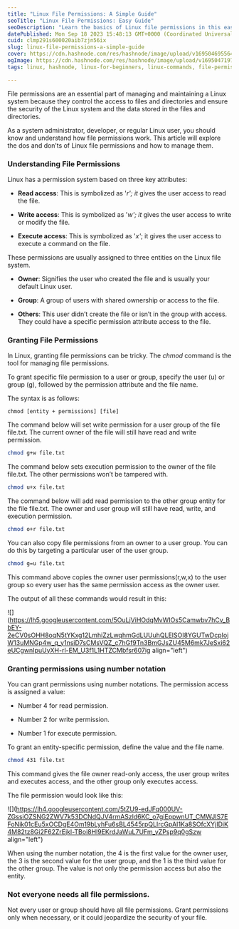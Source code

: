 ```yaml
---
title: "Linux File Permissions: A Simple Guide"
seoTitle: "Linux File Permissions: Easy Guide"
seoDescription: "Learn the basics of Linux file permissions in this easy-to-follow guide. Understand how to control access and secure your files effortlessly."
datePublished: Mon Sep 18 2023 15:48:13 GMT+0000 (Coordinated Universal Time)
cuid: clmp291s600020aib7zjn56ix
slug: linux-file-permissions-a-simple-guide
cover: https://cdn.hashnode.com/res/hashnode/image/upload/v1695046955648/5e93ad83-b964-41d8-8189-04b95b5d7529.png
ogImage: https://cdn.hashnode.com/res/hashnode/image/upload/v1695047197613/cddbd05d-a257-471d-8c98-98df2a218f44.png
tags: linux, hashnode, linux-for-beginners, linux-commands, file-permission

---
```


File permissions are an essential part of managing and maintaining a Linux system because they control the access to files and directories and ensure the security of the Linux system and the data stored in the files and directories.

As a system administrator, developer, or regular Linux user, you should know and understand how file permissions work. This article will explore the dos and don’ts of Linux file permissions and how to manage them.

### Understanding File Permissions

Linux has a permission system based on three key attributes:

* **Read access**: This is symbolized as '*r'; it* gives the user access to read the file.
    
* **Write access**: This is symbolized as '*w'; it* gives the user access to write or modify the file.
    
* **Execute access**: This is symbolized as '*x'*; it gives the user access to execute a command on the file.
    

These permissions are usually assigned to three entities on the Linux file system.

* **Owner**: Signifies the user who created the file and is usually your default Linux user.
    
* **Group**: A group of users with shared ownership or access to the file.
    
* **Others**: This user didn’t create the file or isn’t in the group with access. They could have a specific permission attribute access to the file.
    

### Granting File Permissions

In Linux, granting file permissions can be tricky. The *chmod* command is the tool for managing file permissions.

To grant specific file permission to a user or group, specify the user (u) or group (g), followed by the permission attribute and the file name.

The syntax is as follows:

`chmod [entity + permissions] [file]`

The command below will set write permission for a user group of the file file.txt. The current owner of the file will still have read and write permission.

```bash
chmod g+w file.txt
```

The command below sets execution permission to the owner of the file file.txt. The other permissions won’t be tampered with.

```bash
chmod u+x file.txt
```

The command below will add read permission to the other group entity for the file file.txt. The owner and user group will still have read, write, and execution permission.

```bash
chmod o+r file.txt
```

You can also copy file permissions from an owner to a user group. You can do this by targeting a particular user of the user group.

```bash
chmod g=u file.txt
```

This command above copies the owner user permissions(r,w,x) to the user group so every user has the same permission access as the owner user.

The output of all these commands would result in this:

![](https://lh5.googleusercontent.com/5OuLjViHOdqMvWIOs5Camwbv7hCv_BbEY-2eCV0sOHH8oqN5tYKxg12LmhiZzLwqhmGdLUUuhQLElSOI8YGUTwDcpIojW13uMNGp4w_q_y1nsiD7sCMsVQZ_c7hGf9Tn3BmGJsZU45M6mk7JeSxi62eUCgwnIpuUyXH-rl-EM_U3f1L1HTZCMbfsr607ig align="left")

### Granting permissions using number notation

You can grant permissions using number notations. The permission access is assigned a value:

* Number 4 for read permission.
    
* Number 2 for write permission.
    
* Number 1 for execute permission.
    

To grant an entity-specific permission, define the value and the file name.

```bash
chmod 431 file.txt
```

This command gives the file owner read-only access, the user group writes and executes access, and the other group only executes access.

The file permission would look like this:

![](https://lh4.googleusercontent.com/5tZU9-edJFq000UV-ZGssiOZSNG2ZWV7k53DCNdQJV4rmASzld6KC_o7giEppwnUT_CMWJIS7EFoNik01cEu5xOCDgE4Om19bLyhFu6sBL4545rpQLIrcGpAI1Ka8SOfcXYjIDiK4M82tz8Gi2F62ZrEjkl-TBoi8Hl9EKrdJaWuL7UFm_yZPsp9q0gSzw align="left")

When using the number notation, the 4 is the first value for the owner user, the 3 is the second value for the user group, and the 1 is the third value for the other group. The value is not only the permission access but also the entity.

### Not everyone needs all file permissions.

Not every user or group should have all file permissions. Grant permissions only when necessary, or it could jeopardize the security of your file.